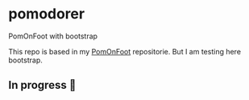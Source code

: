 # pomodorer

PomOnFoot with bootstrap

This repo is based in my [PomOnFoot](https://github.com/Pedrobolfute/PomOnFoot) repositorie. But I am testing here bootstrap.

## In progress 🚧
